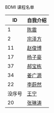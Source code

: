 BDMI 课程名单

|  ID   |   自我介绍  |
| ----  | --------  |
|   1   |   [陈震](cz.md)        |
|   2   |   [宗泽方](zzf.md)        |
|   11 | [赵俊博](11.md)  |
| 17   | [杨子豪](17.md)  |
| 37 | [郝宝栋](37.md) |
|  34 | [姜广源](34.md)|
|  22 | [李蔚然](22.md)|
| 没序号 | [王宁](meixuhao.md) |
| 20  |[张琳涛](20.md)|
